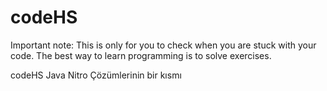 # codeHS
Important note: This is only for you to check when you are stuck with your code. The best way to learn programming is to solve exercises.  


codeHS Java Nitro Çözümlerinin bir kısmı

